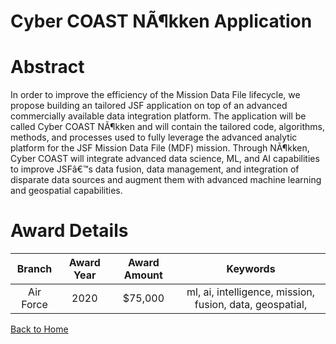 
Cyber COAST NÃ¶kken Application
===============================

# Abstract


In order to improve the efficiency of the Mission Data File lifecycle, we propose building an tailored JSF application on top of an advanced commercially available data integration platform. The application will be called Cyber COAST NÃ¶kken and will contain the tailored code, algorithms, methods, and processes used to fully leverage the advanced analytic platform for the JSF Mission Data File (MDF) mission. Through NÃ¶kken, Cyber COAST will integrate advanced data science, ML, and AI capabilities to improve JSFâ€™s data fusion, data management, and integration of disparate data sources and augment them with advanced machine learning and geospatial capabilities.  

# Award Details

|Branch|Award Year|Award Amount|Keywords|
| :---: | :---: | :---: | :---: |
|Air Force|2020|$75,000|ml, ai, intelligence, mission, fusion, data, geospatial, |
  
  


[Back to Home](https://github.com/chrischow/dod_sbir_awards#1572)